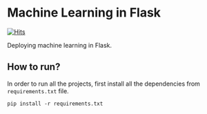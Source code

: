 # Machine Learning in Flask

[![Hits](https://hits.seeyoufarm.com/api/count/incr/badge.svg?url=https%3A%2F%2Fgithub.com%2FUnpredictablePrashant%2FMachineLearninginFlask&count_bg=%2379C83D&title_bg=%23555555&icon=&icon_color=%23E7E7E7&title=hits&edge_flat=false)](https://hits.seeyoufarm.com)


Deploying machine learning in Flask.

## How to run?
In order to run all the projects, first install all the dependencies from `requirements.txt` file.

```
pip install -r requirements.txt
```
